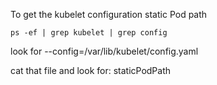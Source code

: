 To get the kubelet configuration static Pod path

``` shell
ps -ef | grep kubelet | grep config
```

look for --config=/var/lib/kubelet/config.yaml

cat that file and look for: staticPodPath